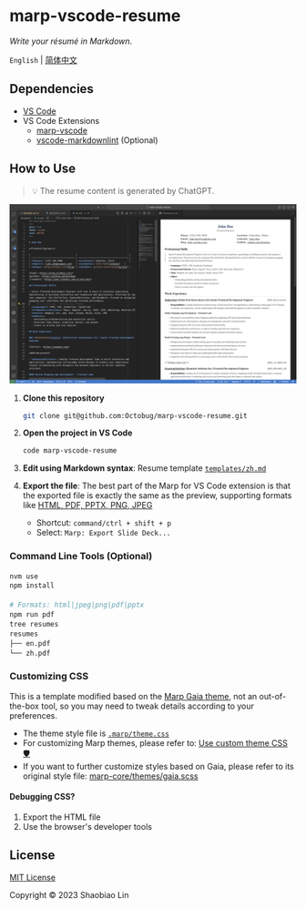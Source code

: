 # marp-vscode-resume

*Write your résumé in Markdown*.

`English` | [简体中文](README.zh.md)

## Dependencies

- [VS Code](https://code.visualstudio.com/)
- VS Code Extensions
  - [marp-vscode](https://github.com/marp-team/marp-vscode)
  - [vscode-markdownlint](https://github.com/DavidAnson/vscode-markdownlint.git) (Optional)

## How to Use

> 💡 The resume content is generated by ChatGPT.

![Editing Environment](.assets/editting.en.png)

1. **Clone this repository**

    ```sh
    git clone git@github.com:Octobug/marp-vscode-resume.git
    ```

2. **Open the project in VS Code**

    ```sh
    code marp-vscode-resume
    ```

3. **Edit using Markdown syntax**: Resume template [`templates/zh.md`](templates/zh.md)
4. **Export the file**: The best part of the Marp for VS Code extension is that the exported file is exactly the same as the preview, supporting formats like [HTML, PDF, PPTX, PNG, JPEG](https://github.com/marp-team/marp-vscode#export-slide-deck-to-html-pdf-pptx-and-image-%EF%B8%8F)

    - Shortcut: `command/ctrl + shift + p`
    - Select: `Marp: Export Slide Deck...`

### Command Line Tools (Optional)

```sh
nvm use
npm install

# Formats: html|jpeg|png|pdf|pptx
npm run pdf
tree resumes 
resumes
├── en.pdf
└── zh.pdf
```

### Customizing CSS

This is a template modified based on the [Marp Gaia theme](https://github.com/marp-team/marp-core/tree/main/themes#gaia), not an out-of-the-box tool, so you may need to tweak details according to your preferences.

- The theme style file is [`.marp/theme.css`](.marp/theme.css)
- For customizing Marp themes, please refer to: [Use custom theme CSS 🛡️](https://github.com/marp-team/marp-vscode#use-custom-theme-css-%EF%B8%8F)
- If you want to further customize styles based on Gaia, please refer to its original style file: [marp-core/themes/gaia.scss](https://github.com/marp-team/marp-core/blob/main/themes/gaia.scss)

#### Debugging CSS?

1. Export the HTML file
2. Use the browser's developer tools

## License

[MIT License](./LICENSE)

Copyright © 2023 Shaobiao Lin
